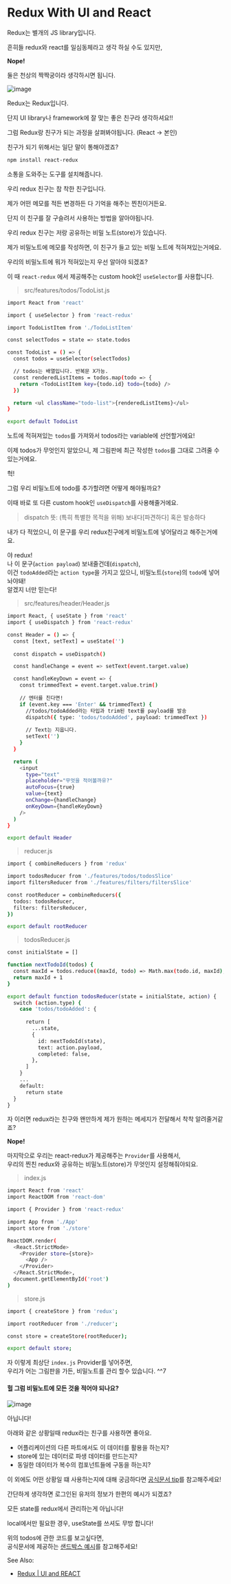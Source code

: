 # Redux With UI and React

Redux는 별개의 JS library입니다.

흔히들 redux와 react를 일심동체라고 생각 하실 수도 있지만, 

**Nope!**

둘은 천상의 짝짝궁이라 생각하시면 됩니다.

![image](https://user-images.githubusercontent.com/77006427/114722526-d4fc3e00-9d74-11eb-88f8-7f6b6cee8853.png)

Redux는 Redux입니다.  

단지 UI library나 framework에 잘 맞는 좋은 친구라 생각하셔요!!  

그럼 Redux랑 친구가 되는 과정을 살펴봐야됩니다. (React -> 본인)

친구가 되기 위해서는 일단 말이 통해야겠죠?

```bash
npm install react-redux
```

소통을 도와주는 도구를 설치해줍니다.  

우리 redux 친구는 참 착한 친구입니다.  

제가 어떤 메모를 적든 변경하든 다 기억을 해주는 찐친이거든요.  

단지 이 친구를 잘 구슬려서 사용하는 방법을 알아야됩니다.  

우리 redux 친구는 저랑 공유하는 비밀 노트(store)가 있습니다.

제가 비밀노트에 메모를 작성하면, 이 친구가 들고 있는 비밀 노트에 적혀져있는거에요.


우리의 비밀노트에 뭐가 적혀있는지 우선 알아야 되겠죠?

이 때 `react-redux` 에서 제공해주는 custom hook인 `useSelector`를 사용합니다.

> src/features/todos/TodoList.js
```bash
import React from 'react'

import { useSelector } from 'react-redux'

import TodoListItem from './TodoListItem'

const selectTodos = state => state.todos

const TodoList = () => {
  const todos = useSelector(selectTodos)

  // todos는 배열입니다. 반복문 X가능.
  const renderedListItems = todos.map(todo => {
    return <TodoListItem key={todo.id} todo={todo} />
  })

  return <ul className="todo-list">{renderedListItems}</ul>
}

export default TodoList
```

노트에 적혀져있는 `todos`를 가져와서 todos라는 variable에 선언할거에요!

이제 todos가 무엇인지 알았으니, 제 그림판에 최근 작성한 `todos`를 그대로 그려줄 수 있는거에요.

헉!

그럼 우리 비밀노트에 todo를 추가할려면 어떻게 해야될까요?

이때 바로 또 다른 custom hook인 `useDispatch`를 사용해줄거에요.
> dispatch 뜻: (특히 특별한 목적을 위해) 보내다[파견하다] 혹은 발송하다 


내가 다 적었으니, 이 문구를 우리 redux친구에게 비밀노트에 넣어달라고 해주는거에요.

야 redux!  
나 이 문구(`action payload`) 보내줄건데(`dispatch`),  
이건 `todoAdded`라는 `action type`을 가지고 있으니, 
비밀노트(`store`)의 `todo`에 넣어놔야돼!  
알겠지 너만 믿는다!

> src/features/header/Header.js
```bash
import React, { useState } from 'react'
import { useDispatch } from 'react-redux'

const Header = () => {
  const [text, setText] = useState('')
  
  const dispatch = useDispatch()

  const handleChange = event => setText(event.target.value)

  const handleKeyDown = event => {
    const trimmedText = event.target.value.trim()
    
    // 엔터를 친다면!
    if (event.key === 'Enter' && trimmedText) {
      //todos/todoAdded라는 타입과 trim된 text를 payload를 발송
      dispatch({ type: 'todos/todoAdded', payload: trimmedText })
      
      // Text는 지웁니다.
      setText('')
    }
  }

  return (
    <input
      type="text"
      placeholder="무엇을 적어볼까유?"
      autoFocus={true}
      value={text}
      onChange={handleChange}
      onKeyDown={handleKeyDown}
    />
  )
}

export default Header
```

> reducer.js
```bash
import { combineReducers } from 'redux'

import todosReducer from './features/todos/todosSlice'
import filtersReducer from './features/filters/filtersSlice'

const rootReducer = combineReducers({
  todos: todosReducer,
  filters: filtersReducer,
})

export default rootReducer

```
> todosReducer.js
```bash
const initialState = []

function nextTodoId(todos) {
  const maxId = todos.reduce((maxId, todo) => Math.max(todo.id, maxId), -1)
  return maxId + 1
}

export default function todosReducer(state = initialState, action) {
  switch (action.type) {
    case 'todos/todoAdded': {
      
      return [
        ...state,
        {
          id: nextTodoId(state),
          text: action.payload,
          completed: false,
        },
      ]
    }
    ...
    default:
      return state
  }
}
```

자 이러면 redux라는 친구와 왠만하게 제가 원하는 메세지가 전달해서 착착 알려줄거같죠?

**Nope!**

마지막으로 우리는 react-redux가 제공해주는 `Provider`를 사용해서,  
우리의 찐친 redux와 공유하는 비밀노트(store)가 무엇인지 설정해줘야되요.

> index.js
```bash
import React from 'react'
import ReactDOM from 'react-dom'

import { Provider } from 'react-redux'

import App from './App'
import store from './store'

ReactDOM.render(
  <React.StrictMode>
    <Provider store={store}>
      <App />
    </Provider>
  </React.StrictMode>,
  document.getElementById('root')
)
```

>store.js
```bash
import { createStore } from 'redux';

import rootReducer from './reducer';

const store = createStore(rootReducer);

export default store;
```



자 이렇게 최상단 `index.js` Provider를 넣어주면,   
우리가 어는 그림판을 가든, 비밀노트를 관리 할수 있습니다. ^^7  

#### 헐 그럼 비밀노트에 모든 것을 적어야 되나요?  

![image](https://user-images.githubusercontent.com/77006427/114728456-12af9580-9d7a-11eb-955e-a04e7d73ba87.png)

아닙니다!

아래와 같은 상황일때 redux라는 친구를 사용하면 좋아요.

- 어플리케이션의 다른 파트에서도 이 데이터를 활용을 하는지?
- store에 있는 데이터로 파생 데이터를 만드는지?
- 동일한 데이터가 복수의 컴포넌트들에 구동을 하는지?

이 외에도 어떤 상황일 떄 사용하는지에 대해 궁금하다면 [공식문서 tip](https://redux.js.org/tutorials/fundamentals/part-5-ui-react#global-state-component-state-and-forms)를 참고해주세요!

간단하게 생각하면 로그인된 유저의 정보가 한편의 예시가 되겠죠?

모든 state를 redux에서 관리하는게 아닙니다!

local에서만 필요한 경우, useState를 쓰셔도 무방 합니다!

위의 todos에 관한 코드를 보고싶다면,  
공식문서에 제공하는 [샌드박스 예시](https://codesandbox.io/s/github/reduxjs/redux-fundamentals-example-app/tree/checkpoint-4-initialHooks/?from-embed=&file=/src/features/todos/TodoList.js)를 참고해주세요!

See Also:
- [Redux | UI and REACT](https://redux.js.org/tutorials/fundamentals/part-5-ui-react)





